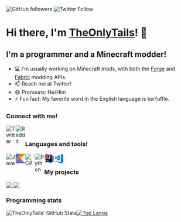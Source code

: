 ![GitHub followers](https://img.shields.io/github/followers/TheOnlyTails?style=social)
![Twitter Follow](https://img.shields.io/twitter/follow/The_Only_Tails?label=Follow&style=social)

# Hi there, I'm [TheOnlyTails](https://home.theonlytails.com)! 👋

## I'm a programmer and a Minecraft modder!
- 💻 I’m usually working on Minecraft mods, with both the [Forge](https://github.com/MinecraftForge/MinecraftForge) and [Fabric](https://github.com/FabricMC/fabric) modding APIs.
- 📫 Reach me at Twitter! 
- 😄 Pronouns: He/Him
- ⚡ Fun fact: My favorite word in the English language is kerfuffle.

### Connect with me!
[<img align="left" alt="Twitter" width="26px" src="https://raw.githubusercontent.com/theonlytails/theonlytails.com/main/public/icons/twitter.svg"/>][twitter]
[<img align="left" alt="Reddit" width="26px" src="https://raw.githubusercontent.com/theonlytails/theonlytails.com/main/public/icons/reddit.svg"/>][reddit]

<br/>

### Languages and tools!
[<img align="left" alt="Java" width="26px" src="https://raw.githubusercontent.com/jmnote/z-icons/master/svg/java.svg"/>][java]
[<img align="left" alt="Kotlin" width="26px" src="https://raw.githubusercontent.com/github/explore/80688e429a7d4ef2fca1e82350fe8e3517d3494d/topics/kotlin/kotlin.png"/>][kotlin]
[<img align="left" alt="C#" width="26px" src="https://raw.githubusercontent.com/jmnote/z-icons/master/svg/csharp.svg"/>][csharp]
[<img align="left" alt="Python" width="26px" src="https://raw.githubusercontent.com/jmnote/z-icons/master/svg/python.svg"/>][python]
[<img align="left" alt="IntelliJ IDEA" width="26px" src="https://raw.githubusercontent.com/JetBrains/intellij-community/master/platform/icons/src/Logo_welcomeScreen.png"/>][intellij]
[<img align="left" alt="Visual Studio Code" width="26px" src="https://raw.githubusercontent.com/github/explore/80688e429a7d4ef2fca1e82350fe8e3517d3494d/topics/visual-studio-code/visual-studio-code.png"/>][vscode]

<br/>

### My projects
<a href="https://github.com/theonlytails/rubymod">
  <img align="center" src="https://github-readme-stats.vercel.app/api/pin/?username=TheOnlyTails&repo=rubymod&theme=dark" />
</a>
<a href="https://github.com/theonlytails/loottables">
  <img align="center" src="https://github-readme-stats.vercel.app/api/pin/?username=TheOnlyTails&repo=loottables&theme=dark" />
</a>

### Programming stats
<img align="left" alt="TheOnlyTails' GitHub Stats" src="https://github-readme-stats-hwa9vez0v.vercel.app/api?username=TheOnlyTails&include_all_commits=true&show_icons=true&hide_border=true&theme=dark"/>

[![Top Langs](https://github-readme-stats.vercel.app/api/top-langs/?username=TheOnlyTails&hide=c%23,shaderlab,hlsl&layout=compact&theme=dark)](https://github.com/anuraghazra/github-readme-stats)

[twitter]: https://twitter.com/The_Only_Tails/
[reddit]: https://www.reddit.com/user/TheOnlyTails/
[java]: https://www.java.com/
[kotlin]: https://www.kotlinlang.org/
[python]: https://www.python.org/
[intellij]: https://www.jetbrains.com/idea/
[vscode]: https://code.visualstudio.com/
[unity]: https://unity.com/
[csharp]: https://dotnet.microsoft.com/languages

